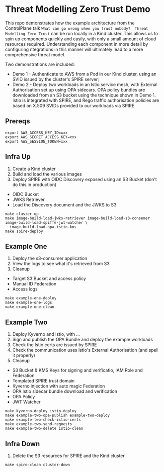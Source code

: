 # Threat Modelling Zero Trust Demo

This repo demonstrates how the example architecture from the ControlPlane talk `What can go wrong when you trust nobody? 
Threat Modelling Zero Trust` can be run locally in a Kind cluster. This allows us to spin up components quickly and 
easily, with only a small amount of cloud resources required. Understanding each component in more detail by configuring
ntegrations in this manner will ultimately lead to a more comprehensive threat model.

Two demonstrations are included:
- Demo 1 - Authenticate to AWS from a Pod in our Kind cluster, using an SVID issued by the cluster's SPIRE server;
- Demo 2 - Deploy two workloads in an Istio service mesh, with External Authorisation set up using OPA sidecars. 
OPA policy bundles are downloaded from an S3 bucket using the technique shown in Demo 1. Istio is integrated with SPIRE, 
and Rego traffic authorisation policies are based on X.509 SVIDs provided to our workloads via SPIRE.

## Prereqs

```shell
export AWS_ACCESS_KEY_ID=xxx
export AWS_SECRET_ACCESS_KEY=xxx
export AWS_SESSION_TOKEN=xxx
```

## Infra Up

1. Create a Kind cluster
2. Build and load the various images
3. Deploy SPIRE with OIDC Discovery exposed using an S3 Bucket (don't do this in production)

* OIDC Bucket
* JWKS Retriever
* Load the Discovery document and the JWKS to S3

```shell
make cluster-up
make image-build-load-jwks-retriever image-build-load-s3-consumer image-build-load-spiffe-jwt-watcher \
  image-build-load-opa-istio-kms
make spire-deploy
```

## Example One

1. Deploy the s3-consumer application
2. View the logs to see what it's retrieved from S3
3. Cleanup

* Target S3 Bucket and access policy
* Manual ID Federation
* Access logs

```shell
make example-one-deploy
make example-one-logs
make example-one-clean
```

## Example Two

1. Deploy Kyverno and Istio, with ...
2. Sign and publish the OPA Bundle and deploy the example workloads
3. Check the Istio certs are issued by SPIRE
4. Check the communication uses Istio's External Authorisation (and spell it properly)
5. Cleanup

* S3 Bucket & KMS Keys for signing and verificatio, IAM Role and Federation
* Templated SPIRE trust domain
* Kyverno injection with auto magic Federation
* OPA Istio sidecar bundle download and verification
* OPA Policy
* JWT Watcher

```shell
make kyverno-deploy istio-deploy
make example-two-opa-publish example-two-deploy
make example-two-check-istio-certs
make example-two-send-requests
make example-two-delete istio-clean
```

## Infra Down

1. Delete the S3 resources for SPIRE and the Kind cluster

```shell
make spire-clean cluster-down
```
